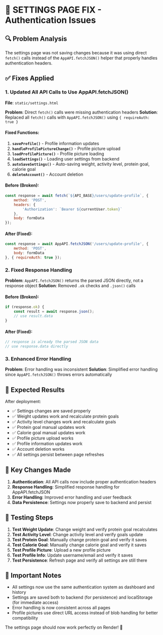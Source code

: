 # 🔧 **SETTINGS PAGE FIX - Authentication Issues**

## **🔍 Problem Analysis**

The settings page was not saving changes because it was using direct `fetch()` calls instead of the `AppAPI.fetchJSON()` helper that properly handles authentication headers.

## **✅ Fixes Applied**

### **1. Updated All API Calls to Use AppAPI.fetchJSON()**

**File**: `static/settings.html`

**Problem**: Direct `fetch()` calls were missing authentication headers
**Solution**: Replaced all `fetch()` calls with `AppAPI.fetchJSON()` using `{ requireAuth: true }`

#### **Fixed Functions:**

1. **`saveProfile()`** - Profile information updates
2. **`handleProfilePictureChange()`** - Profile picture upload
3. **`loadProfilePicture()`** - Profile picture loading
4. **`loadSettings()`** - Loading user settings from backend
5. **`autoSaveSettings()`** - Auto-saving weight, activity level, protein goal, calorie goal
6. **`deleteAccount()`** - Account deletion

#### **Before (Broken):**
```javascript
const response = await fetch(`${API_BASE}/users/update-profile`, {
    method: 'POST',
    headers: {
        'Authorization': `Bearer ${currentUser.token}`
    },
    body: formData
});
```

#### **After (Fixed):**
```javascript
const response = await AppAPI.fetchJSON('/users/update-profile', {
    method: 'POST',
    body: formData
}, { requireAuth: true });
```

### **2. Fixed Response Handling**

**Problem**: `AppAPI.fetchJSON()` returns the parsed JSON directly, not a response object
**Solution**: Removed `.ok` checks and `.json()` calls

#### **Before (Broken):**
```javascript
if (response.ok) {
    const result = await response.json();
    // use result.data
}
```

#### **After (Fixed):**
```javascript
// response is already the parsed JSON data
// use response.data directly
```

### **3. Enhanced Error Handling**

**Problem**: Error handling was inconsistent
**Solution**: Simplified error handling since `AppAPI.fetchJSON()` throws errors automatically

## **🎯 Expected Results**

After deployment:
- ✅ Settings changes are saved properly
- ✅ Weight updates work and recalculate protein goals
- ✅ Activity level changes work and recalculate goals
- ✅ Protein goal manual updates work
- ✅ Calorie goal manual updates work
- ✅ Profile picture upload works
- ✅ Profile information updates work
- ✅ Account deletion works
- ✅ All settings persist between page refreshes

## **🔧 Key Changes Made**

1. **Authentication**: All API calls now include proper authentication headers
2. **Response Handling**: Simplified response handling for AppAPI.fetchJSON
3. **Error Handling**: Improved error handling and user feedback
4. **Data Persistence**: Settings now properly save to backend and persist

## **📝 Testing Steps**

1. **Test Weight Update**: Change weight and verify protein goal recalculates
2. **Test Activity Level**: Change activity level and verify goals update
3. **Test Protein Goal**: Manually change protein goal and verify it saves
4. **Test Calorie Goal**: Manually change calorie goal and verify it saves
5. **Test Profile Picture**: Upload a new profile picture
6. **Test Profile Info**: Update username/email and verify it saves
7. **Test Persistence**: Refresh page and verify all settings are still there

## **🚨 Important Notes**

- All settings now use the same authentication system as dashboard and history
- Settings are saved both to backend (for persistence) and localStorage (for immediate access)
- Error handling is now consistent across all pages
- Profile pictures use direct URL access instead of blob handling for better compatibility

The settings page should now work perfectly on Render! 🎉
